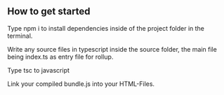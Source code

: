 ## How to get started

Type npm i to install dependencies inside of the project folder in the terminal.

Write any source files in typescript inside the source folder, the main file being index.ts as entry file for rollup.

Type tsc to javascript

Link your compiled bundle.js into your HTML-Files.



